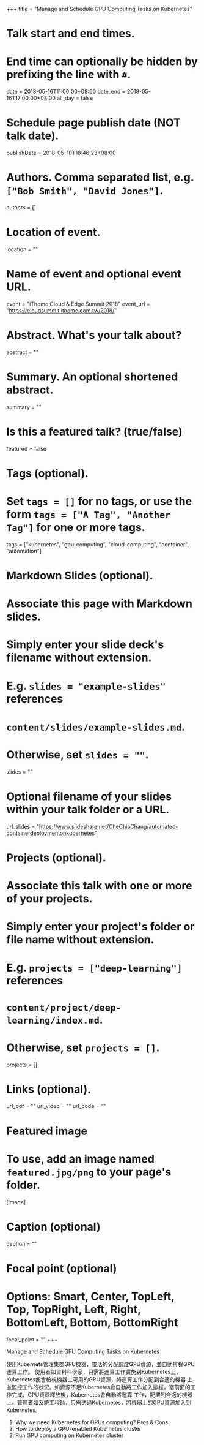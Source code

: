+++
title = "Manage and Schedule GPU Computing Tasks on Kubernetes"

# Talk start and end times.
#   End time can optionally be hidden by prefixing the line with `#`.
date = 2018-05-16T11:00:00+08:00
date_end = 2018-05-16T17:00:00+08:00
all_day = false

# Schedule page publish date (NOT talk date).
publishDate = 2018-05-10T18:46:23+08:00

# Authors. Comma separated list, e.g. `["Bob Smith", "David Jones"]`.
authors = []

# Location of event.
location = ""

# Name of event and optional event URL.
event = "iThome Cloud & Edge Summit 2018"
event_url = "https://cloudsummit.ithome.com.tw/2018/"

# Abstract. What's your talk about?
abstract = ""

# Summary. An optional shortened abstract.
summary = ""

# Is this a featured talk? (true/false)
featured = false

# Tags (optional).
#   Set `tags = []` for no tags, or use the form `tags = ["A Tag", "Another Tag"]` for one or more tags.
tags = ["kubernetes", "gpu-computing", "cloud-computing", "container", "automation"]

# Markdown Slides (optional).
#   Associate this page with Markdown slides.
#   Simply enter your slide deck's filename without extension.
#   E.g. `slides = "example-slides"` references 
#   `content/slides/example-slides.md`.
#   Otherwise, set `slides = ""`.
slides = ""

# Optional filename of your slides within your talk folder or a URL.
url_slides = "https://www.slideshare.net/CheChiaChang/automated-containerdeploymentonkubernetes"

# Projects (optional).
#   Associate this talk with one or more of your projects.
#   Simply enter your project's folder or file name without extension.
#   E.g. `projects = ["deep-learning"]` references 
#   `content/project/deep-learning/index.md`.
#   Otherwise, set `projects = []`.
projects = []

# Links (optional).
url_pdf = ""
url_video = ""
url_code = ""

# Featured image
# To use, add an image named `featured.jpg/png` to your page's folder. 
[image]
  # Caption (optional)
  caption = ""

  # Focal point (optional)
  # Options: Smart, Center, TopLeft, Top, TopRight, Left, Right, BottomLeft, Bottom, BottomRight
  focal_point = ""
+++

Manage and Schedule GPU Computing Tasks on Kubernetes

使用Kubernets管理集群GPU機器，靈活的分配調度GPU資源，並自動排程GPU運算工作。
使用者如資料科學家，只需將運算工作實施到Kubernetes上，Kubernetes便會檢視機器上可用的GPU資源，將運算工作分配到合適的機器
上，並監控工作的狀況。如資源不足Kubernetes會自動將工作加入排程，當前面的工作完成，GPU資源釋放後，Kubernetes會自動將運算
工作，配置到合適的機器上。管理者如系統工程師，只需透過Kubernetes，將機器上的GPU資源加入到Kubernetes。

1. Why we need Kubernetes for GPUs computing? Pros & Cons
2. How to deploy a GPU-enabled Kubernetes cluster
3. Run GPU computing on Kubernetes cluster
